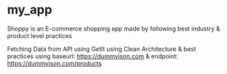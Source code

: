 # my_app

Shoppy is an E-commerce shopping app made by following best industry & product level practices

Fetching Data from API using GetIt using Clean Architecture & best practices
using baseurl: https://dummyjson.com & endpoint: https://dummyjson.com/products

